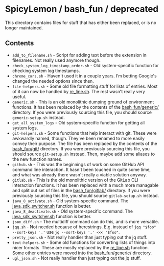 # SpicyLemon / bash_fun / deprecated
This directory contains files for stuff that has either been replaced, or is no longer maintained.

## Contents

* `add_to_filename.sh` - Script for adding text before the extension in filenames. Not really used anymore though.
* `check_system_log_timestamp_order.sh` - Old system-specific function for checking system log timestamps.
* `chrome_cors.sh` - Haven't used it in a couple years. I'm betting Google's changed the needed options since then.
* `file-helpers.sh` - Some old file formatting stuff for lists of entries.
  Most of it can now be handled by [re_line.sh](../generic/re_line.sh).
  The rest wasn't really very useful.
* `generic.sh` - This is an old monolithic dumping ground of environment functions.
  It has been replaced by the contents of the [bash_fun/generic/](../generic) directory.
  If you were previously sourcing this file, you should source `generic-setup.sh` instead.
* `get_all_system_logs` - Old system-specific function for getting all system logs.
* `git-helpers.sh` - Some functions that help interact with git.
  These were awkwardly named, though.
  They've been renamed to more easily convey their purpose.
  The file has been replaced by the contents of the [bash_fun/git/](../git) directory.
  If you were previously sourcing this file, you should source `git-setup.sh` instead.
  Then, maybe add some aliases to the new function names.
* `github.sh` - This was the beginnings of work on some GitHub API command line interaction.
  It hasn't been touched in quite some time, and what was already there wasn't really a viable solution anyway.
* `gitlab.sh` - This is the old monolithic version of the GitLab CLI interaction functions.
  It has been replaced with a much more managable and split out set of files in the [bash_fun/gitlab/](../gitlab) directory.
  If you were previously sourcing this file, you should source `gitlab-setup.sh` instead.
* `java_8_activate.sh` - Old system-specific command. The [java_sdk_switcher.sh](../gneric/java_sdk_switcher.sh) function is better.
* `java_8_deactivate.sh` - Old system-specific command. The [java_sdk_switcher.sh](../gneric/java_sdk_switcher.sh) function is better.
* `json_diff.sh` - The multidiff command can do this, and is more versatile.
* `jqq.sh` - Not needed because of herestrings. E.g. instead of `jqq "$foo" --sort-keys '.'` use `jq --sort-keys '.' <<< "$foo"`.
* `pretty_json.sh` - Not really handier than just typing out the jq stuff.
* `text-helpers.sh` - Some old functions for converting lists of things into nicer formats.
  These are mostly replaced by the [re_line.sh](../generic/re_line.sh) function.
  Some other entries were moved into the [bash_fun/generic/](../generic) directory.
* `ugl_json.sh` - Not really handier than just typing out the jq stuff.

